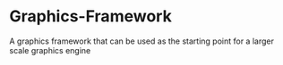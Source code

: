 Graphics-Framework
==================

A graphics framework that can be used as the starting point for a larger scale graphics engine
